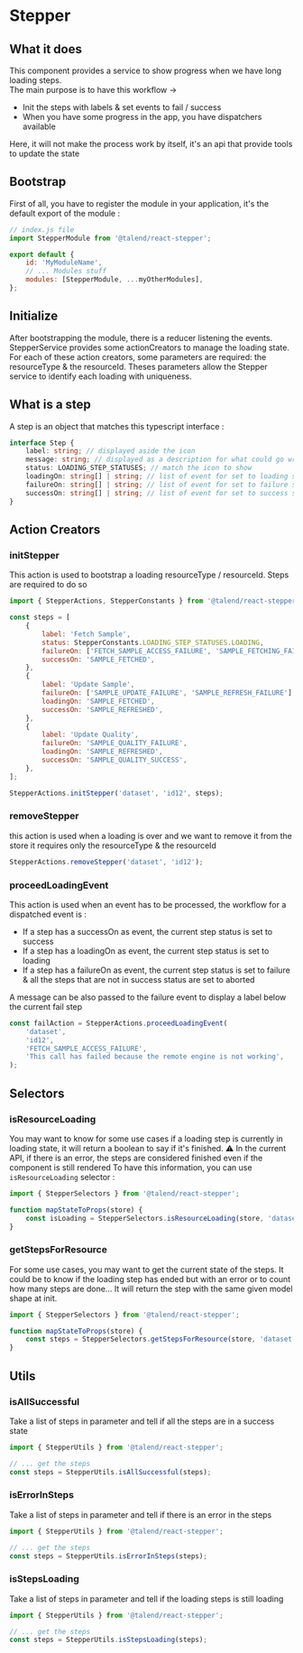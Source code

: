 # Stepper

## What it does

This component provides a service to show progress when we have long loading steps.  
The main purpose is to have this workflow ->
-   Init the steps with labels & set events to fail / success
-   When you have some progress in the app, you have dispatchers available

Here, it will not make the process work by itself, it's an api that provide tools to update the state

## Bootstrap

First of all, you have to register the module in your application, it's the default export of the module :

```javascript
// index.js file
import StepperModule from '@talend/react-stepper';

export default {
	id: 'MyModuleName',
	// ... Modules stuff
	modules: [StepperModule, ...myOtherModules],
};
```

## Initialize

After bootstrapping the module, there is a reducer listening the events.
StepperService provides some actionCreators to manage the loading state.
For each of these action creators, some parameters are required: the resourceType & the resourceId. Theses parameters allow the Stepper service to identify each loading with uniqueness.

## What is a step

A step is an object that matches this typescript interface :

```typescript
interface Step {
	label: string; // displayed aside the icon
	message: string; // displayed as a description for what could go wrong
	status: LOADING_STEP_STATUSES; // match the icon to show
	loadingOn: string[] | string; // list of event for set to loading state
	failureOn: string[] | string; // list of event for set to failure state
	successOn: string[] | string; // list of event for set to success state
}
```

## Action Creators

### initStepper

This action is used to bootstrap a loading resourceType / resourceId. Steps are required to do so

```javascript
import { StepperActions, StepperConstants } from '@talend/react-stepper';

const steps = [
	{
		label: 'Fetch Sample',
		status: StepperConstants.LOADING_STEP_STATUSES.LOADING,
		failureOn: ['FETCH_SAMPLE_ACCESS_FAILURE', 'SAMPLE_FETCHING_FAILURE'],
		successOn: 'SAMPLE_FETCHED',
	},
	{
		label: 'Update Sample',
		failureOn: ['SAMPLE_UPDATE_FAILURE', 'SAMPLE_REFRESH_FAILURE'],
		loadingOn: 'SAMPLE_FETCHED',
		successOn: 'SAMPLE_REFRESHED',
	},
	{
		label: 'Update Quality',
		failureOn: 'SAMPLE_QUALITY_FAILURE',
		loadingOn: 'SAMPLE_REFRESHED',
		successOn: 'SAMPLE_QUALITY_SUCCESS',
	},
];

StepperActions.initStepper('dataset', 'id12', steps);
```

### removeStepper

this action is used when a loading is over and we want to remove it from the store
it requires only the resourceType & the resourceId

```javascript
StepperActions.removeStepper('dataset', 'id12');
```

### proceedLoadingEvent

This action is used when an event has to be processed, the workflow for a dispatched event is :

-   If a step has a successOn as event, the current step status is set to success
-   If a step has a loadingOn as event, the current step status is set to loading
-   If a step has a failureOn as event, the current step status is set to failure & all the steps that are not in success status are set to aborted

A message can be also passed to the failure event to display a label below the current fail step

```javascript
const failAction = StepperActions.proceedLoadingEvent(
	'dataset',
	'id12',
	'FETCH_SAMPLE_ACCESS_FAILURE',
	'This call has failed because the remote engine is not working',
);
```

## Selectors

### isResourceLoading

You may want to know for some use cases if a loading step is currently in loading state, it will return a boolean to say if it's finished.
⚠️ In the current API, if there is an error, the steps are considered finished even if the component is still rendered
To have this information, you can use `isResourceLoading` selector :

```javascript
import { StepperSelectors } from '@talend/react-stepper';

function mapStateToProps(store) {
	const isLoading = StepperSelectors.isResourceLoading(store, 'dataset', 'id12');
}
```

### getStepsForResource

For some use cases, you may want to get the current state of the steps. 
It could be to know if the loading step has ended but with an error or to count how many steps are done...
It will return the step with the same given model shape at init.

```javascript
import { StepperSelectors } from '@talend/react-stepper';

function mapStateToProps(store) {
	const steps = StepperSelectors.getStepsForResource(store, 'dataset', 'id12');
}
```

## Utils

### isAllSuccessful

Take a list of steps in parameter and tell if all the steps are in a success state

```javascript
import { StepperUtils } from '@talend/react-stepper';

// ... get the steps
const steps = StepperUtils.isAllSuccessful(steps);
```

### isErrorInSteps

Take a list of steps in parameter and tell if there is an error in the steps

```javascript
import { StepperUtils } from '@talend/react-stepper';

// ... get the steps
const steps = StepperUtils.isErrorInSteps(steps);
```

### isStepsLoading

Take a list of steps in parameter and tell if the loading steps is still loading

```javascript
import { StepperUtils } from '@talend/react-stepper';

// ... get the steps
const steps = StepperUtils.isStepsLoading(steps);
```
